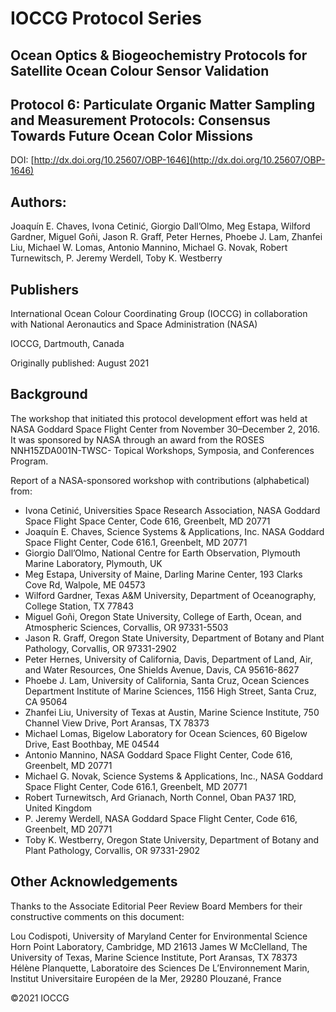 # IOCCG Protocol Series	
## Ocean Optics & Biogeochemistry Protocols for Satellite Ocean Colour Sensor Validation
## Protocol 6: Particulate Organic Matter Sampling and Measurement Protocols: Consensus Towards Future Ocean Color Missions
DOI: [http://dx.doi.org/10.25607/OBP-1646](http://dx.doi.org/10.25607/OBP-1646)


## Authors:
Joaquín E. Chaves, Ivona Cetinić, Giorgio Dall’Olmo, Meg Estapa, Wilford Gardner, Miguel Goñi, Jason R. Graff, Peter Hernes, Phoebe J. Lam, Zhanfei Liu, Michael W. Lomas, Antonio Mannino, Michael G. Novak, Robert Turnewitsch, P. Jeremy Werdell, Toby K. Westberry

## Publishers
International Ocean Colour Coordinating Group (IOCCG) in collaboration with National Aeronautics and Space Administration (NASA)

IOCCG, Dartmouth, Canada

Originally published: August 2021

## Background
The workshop that initiated this protocol development effort was held at NASA Goddard Space Flight Center from November 30–December 2, 2016. It was sponsored by NASA through an award from the ROSES NNH15ZDA001N-TWSC- Topical Workshops, Symposia, and Conferences Program. 

Report of a NASA-sponsored workshop with contributions (alphabetical) from:

- Ivona Cetinić, Universities Space Research Association, NASA Goddard Space Flight Space Center, Code 616, Greenbelt, MD 20771
- Joaquín E. Chaves, Science Systems & Applications, Inc. NASA Goddard Space Flight Center, Code 616.1, Greenbelt, MD 20771
- Giorgio Dall’Olmo, National Centre for Earth Observation, Plymouth Marine Laboratory, Plymouth, UK
- Meg Estapa, University of Maine, Darling Marine Center, 193 Clarks Cove Rd, Walpole, ME 04573
- Wilford Gardner, Texas A&M University, Department of Oceanography, College Station, TX 77843
- Miguel Goñi, Oregon State University, College of Earth, Ocean, and Atmospheric Sciences, Corvallis, OR 97331-5503
- Jason R. Graff, Oregon State University, Department of Botany and Plant Pathology, Corvallis, OR 97331-2902
- Peter Hernes, University of California, Davis, Department of Land, Air, and Water Resources, One Shields Avenue, Davis, CA 95616-8627
- Phoebe J. Lam, University of California, Santa Cruz, Ocean Sciences Department Institute of Marine Sciences, 1156 High Street, Santa Cruz, CA 95064
- Zhanfei Liu, University of Texas at Austin, Marine Science Institute, 750 Channel View Drive, Port Aransas, TX 78373
- Michael Lomas, Bigelow Laboratory for Ocean Sciences, 60 Bigelow Drive, East Boothbay, ME 04544
- Antonio Mannino, NASA Goddard Space Flight Center, Code 616, Greenbelt, MD 20771
- Michael G. Novak, Science Systems & Applications, Inc., NASA Goddard Space Flight Center, Code 616.1, Greenbelt, MD 20771
- Robert Turnewitsch, Ard Grianach, North Connel, Oban PA37 1RD, United Kingdom 
- P. Jeremy Werdell, NASA Goddard Space Flight Center, Code 616, Greenbelt, MD 20771
- Toby K. Westberry, Oregon State University, Department of Botany and Plant Pathology, Corvallis, OR 97331-2902

## Other Acknowledgements
Thanks to the Associate Editorial Peer Review Board Members for their constructive comments on this document:

Lou Codispoti, University of Maryland Center for Environmental Science Horn Point Laboratory, Cambridge, MD 21613
James W McClelland, The University of Texas, Marine Science Institute, Port Aransas, TX 78373
Hélène Planquette, Laboratoire des Sciences De L’Environnement Marin, Institut Universitaire Européen de la Mer, 29280 Plouzané, France

©2021 IOCCG
